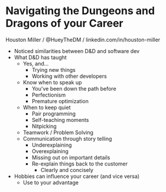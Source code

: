 # Navigating the Dungeons and Dragons of your Career

Houston Miller / @HueyTheDM / linkedin.com/in/houston-miller

  * Noticed similarities between D&D and software dev
  * What D&D has taught
    * Yes, and...
      * Trying new things
      * Working with other developers
    * Know when to speak up
      * You've been down the path before
      * Perfectionism
      * Premature optimization 
    * When to keep quiet
      * Pair programming
      * Self-teaching moments
      * Nitpicking
    * Teamwork / Problem Solving
    * Communication through story telling
      * Underexplaining
      * Overexplaining
      * Missing out on important details
      * Re-explain things back to the customer
        * Clearly and concisely
  * Hobbies can influence your career (and vice versa)
    * Use to your advantage
  
    
